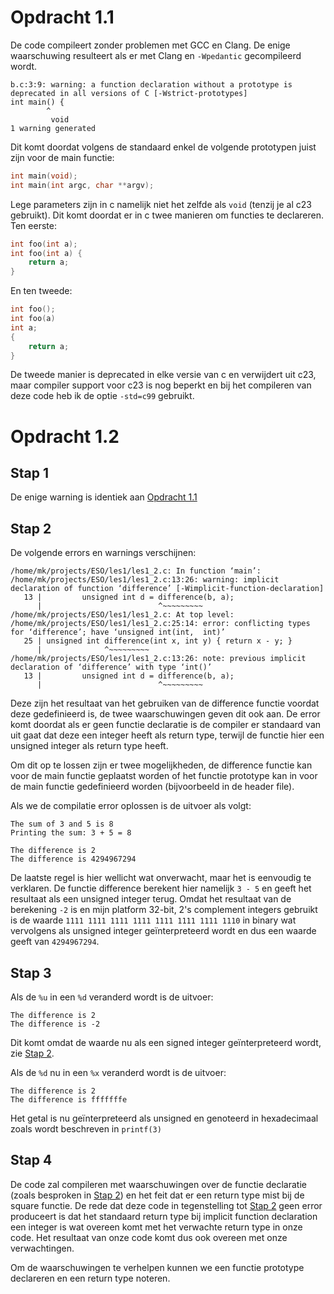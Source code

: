 # Opdracht 1.1

De code compileert zonder problemen met GCC en Clang. De enige waarschuwing
resulteert als er met Clang en `-Wpedantic` gecompileerd wordt.

```
b.c:3:9: warning: a function declaration without a prototype is deprecated in all versions of C [-Wstrict-prototypes]
int main() {
        ^
         void
1 warning generated
```

Dit komt doordat volgens de standaard enkel de volgende prototypen juist zijn
voor de main functie:

```c
int main(void);
int main(int argc, char **argv);
```

Lege parameters zijn in c namelijk niet het zelfde als `void` (tenzij je al
c23 gebruikt). Dit komt doordat er in c twee manieren om functies te
declareren. Ten eerste:

```c
int foo(int a);
int foo(int a) {
	return a;
}
```

En ten tweede:

```c
int foo();
int foo(a)
int a;
{
	return a;
}
```

De tweede manier is deprecated in elke versie van c en verwijdert uit c23,
maar compiler support voor c23 is nog beperkt en bij het compileren van deze
code heb ik de optie `-std=c99` gebruikt.

# Opdracht 1.2

## Stap 1

De enige warning is identiek aan [Opdracht 1.1](#opdracht-1.1)

## Stap 2

De volgende errors en warnings verschijnen:

```
/home/mk/projects/ESO/les1/les1_2.c: In function ‘main’:
/home/mk/projects/ESO/les1/les1_2.c:13:26: warning: implicit declaration of function ‘difference’ [-Wimplicit-function-declaration]
   13 |         unsigned int d = difference(b, a);
      |                          ^~~~~~~~~~
/home/mk/projects/ESO/les1/les1_2.c: At top level:
/home/mk/projects/ESO/les1/les1_2.c:25:14: error: conflicting types for ‘difference’; have ‘unsigned int(int,  int)’
   25 | unsigned int difference(int x, int y) { return x - y; }
      |              ^~~~~~~~~~
/home/mk/projects/ESO/les1/les1_2.c:13:26: note: previous implicit declaration of ‘difference’ with type ‘int()’
   13 |         unsigned int d = difference(b, a);
      |                          ^~~~~~~~~~
```

Deze zijn het resultaat van het gebruiken van de difference functie voordat
deze gedefinieerd is, de twee waarschuwingen geven dit ook aan. De error komt
doordat als er geen functie declaratie is de compiler er standaard van uit
gaat dat deze een integer heeft als return type, terwijl de functie hier een
unsigned integer als return type heeft.

Om dit op te lossen zijn er twee mogelijkheden, de difference functie kan voor
de main functie geplaatst worden of het functie prototype kan in voor de main
functie gedefinieerd worden (bijvoorbeeld in de header file).

Als we de compilatie error oplossen is de uitvoer als volgt:

```
The sum of 3 and 5 is 8
Printing the sum: 3 + 5 = 8

The difference is 2
The difference is 4294967294
```

De laatste regel is hier wellicht wat onverwacht, maar het is eenvoudig te
verklaren. De functie difference berekent hier namelijk `3 - 5` en geeft het
resultaat als een unsigned integer terug. Omdat het resultaat van de
berekening `-2` is en mijn platform 32-bit, 2's complement integers gebruikt
is de waarde `1111 1111 1111 1111 1111 1111 1111 1110` in binary wat
vervolgens als unsigned integer geïnterpreteerd wordt en dus een waarde geeft
van `4294967294`.

## Stap 3

Als de `%u` in een `%d` veranderd wordt is de uitvoer:

```
The difference is 2
The difference is -2
```

Dit komt omdat de waarde nu als een signed integer geïnterpreteerd wordt, zie
[Stap 2](#stap-2).

Als de `%d` nu in een `%x` veranderd wordt is de uitvoer:

```
The difference is 2
The difference is fffffffe
```

Het getal is nu geïnterpreteerd als unsigned en genoteerd in hexadecimaal
zoals wordt beschreven in `printf(3)`

## Stap 4

De code zal compileren met waarschuwingen over de functie declaratie (zoals
besproken in [Stap 2](#stap-2)) en het feit dat er een return type mist bij de
square functie. De rede dat deze code in tegenstelling tot [Stap 2](#stap-2)
geen error produceert is dat het standaard return type bij implicit function
declaration een integer is wat overeen komt met het verwachte return type in
onze code. Het resultaat van onze code komt dus ook overeen met onze
verwachtingen.

Om de waarschuwingen te verhelpen kunnen we een functie prototype declareren
en een return type noteren.
